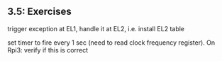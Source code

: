 ## 3.5: Exercises

trigger exception at EL1, handle it at EL2, i.e. install EL2 table 

set timer to fire every 1 sec (need to read clock frequency register). On Rpi3: verify if this is correct



